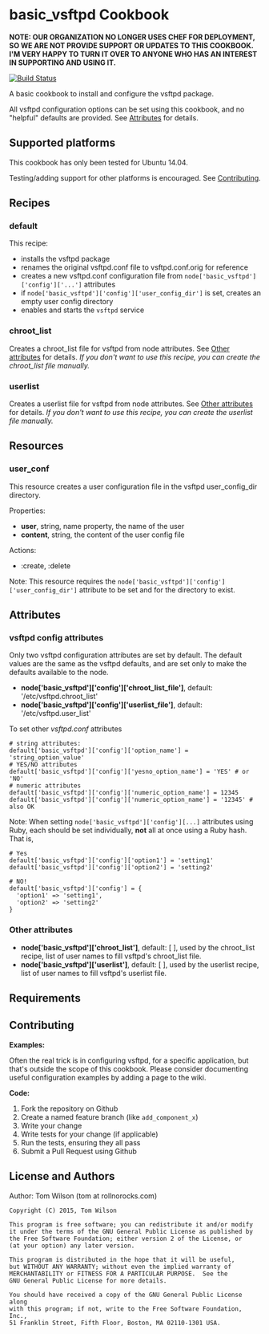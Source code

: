 basic_vsftpd Cookbook
=====================

**NOTE: OUR ORGANIZATION NO LONGER USES CHEF FOR DEPLOYMENT, SO WE ARE NOT PROVIDE SUPPORT OR UPDATES TO THIS COOKBOOK.**
**I'M VERY HAPPY TO TURN IT OVER TO ANYONE WHO HAS AN INTEREST IN SUPPORTING AND USING IT.**

[![Build Status](https://travis-ci.org/flatrocks/cookbook-basic_vsftpd.svg?branch=master)](https://travis-ci.org/flatrocks/cookbook-basic_vsftpd)

A basic cookbook to install and configure the vsftpd package.

All vsftpd configuration options can be set using this cookbook,
and no "helpful" defaults are provided.
See [Attributes](#attributes) for details.

## Supported platforms
This cookbook has only been tested for Ubuntu 14.04.

Testing/adding support for other platforms is encouraged.  See [Contributing](#contributing).

## Recipes

### default
This recipe:
* installs the vsftpd package
* renames the original vsftpd.conf file to vsftpd.conf.orig for reference
* creates a new vsftpd.conf configuration file
from ```node['basic_vsftpd']['config']['...']``` attributes
* if ```node['basic_vsftpd']['config']['user_config_dir']``` is set, creates an empty user config directory
* enables and starts the ```vsftpd``` service

### chroot_list
Creates a chroot_list file for vsftpd from node attributes.
See [Other attributes](@other-attributes) for details.
_If you don't want to use this recipe, you can create the chroot_list file manually._

### userlist
Creates a userlist file for vsftpd from node attributes.
See [Other attributes](@other-attributes) for details.
_If you don't want to use this recipe, you can create the userlist file manually._

## Resources

### user_conf
This resource creates a user configuration file in the vsftpd user_config_dir directory.

Properties:
* __user__, string, name property, the name of the user
* __content__, string, the content of the user config file

Actions:
* :create, :delete

Note: This resource requires the ```node['basic_vsftpd']['config']['user_config_dir']```
attribute to be set and for the directory to exist.

Attributes
----------

### vsftpd config attributes
Only two vsftpd configuration attributes are set by default.
The default values are the same as the vsftpd defaults,
and are set only to make the defaults available to the node.
* __node['basic_vsftpd']['config']['chroot_list_file']__, default: '/etc/vsftpd.chroot_list'
* __node['basic_vsftpd']['config']['userlist_file']__, default: '/etc/vsftpd.user_list'

To set other _vsftpd.conf_ attributes
```
# string attributes:
default['basic_vsftpd']['config']['option_name'] = 'string_option_value'
# YES/NO attributes
default['basic_vsftpd']['config']['yesno_option_name'] = 'YES' # or 'NO'
# numeric attributes
default['basic_vsftpd']['config']['numeric_option_name'] = 12345
default['basic_vsftpd']['config']['numeric_option_name'] = '12345' # also OK
```

Note: When setting ```node['basic_vsftpd']['config'][...]``` attributes using Ruby,
each should be set individually, __not__ all at once using a Ruby hash.  That is,
```
# Yes
default['basic_vsftpd']['config']['option1'] = 'setting1'
default['basic_vsftpd']['config']['option2'] = 'setting2'

# NO!
default['basic_vsftpd']['config'] = {
  'option1' => 'setting1',
  'option2' => 'setting2'
}
```

### Other attributes
* __node['basic_vsftpd']['chroot_list']__, default: [ ], used by the chroot_list recipe, list of
user names to fill vsftpd's chroot_list file.
* __node['basic_vsftpd']['userlist']__, default: [ ], used by the userlist recipe, list of
user names to fill vsftpd's userlist file.

Requirements
------------


Contributing
------------

__Examples:__

Often the real trick is in configuring vsftpd,
for a specific application,
but that's outside the scope of this cookbook.
Please consider documenting useful configuration examples
by adding a page to the wiki.

__Code:__

1. Fork the repository on Github
2. Create a named feature branch (like `add_component_x`)
3. Write your change
4. Write tests for your change (if applicable)
5. Run the tests, ensuring they all pass
6. Submit a Pull Request using Github

License and Authors
-------------------
Author: Tom Wilson (tom at rollnorocks.com)

    Copyright (C) 2015, Tom Wilson

    This program is free software; you can redistribute it and/or modify
    it under the terms of the GNU General Public License as published by
    the Free Software Foundation; either version 2 of the License, or
    (at your option) any later version.

    This program is distributed in the hope that it will be useful,
    but WITHOUT ANY WARRANTY; without even the implied warranty of
    MERCHANTABILITY or FITNESS FOR A PARTICULAR PURPOSE.  See the
    GNU General Public License for more details.

    You should have received a copy of the GNU General Public License along
    with this program; if not, write to the Free Software Foundation, Inc.,
    51 Franklin Street, Fifth Floor, Boston, MA 02110-1301 USA.
